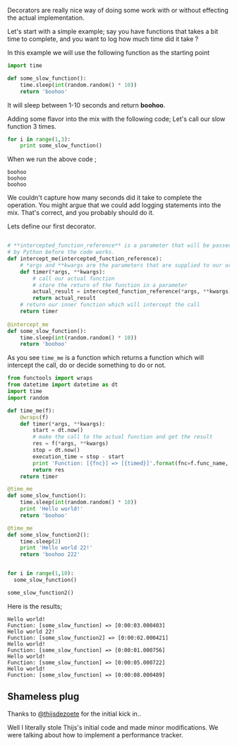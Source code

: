 Decorators are really nice way of doing some work with or without effecting the actual implementation. 

Let's start with a simple example; say you have functions that takes a bit time to complete, and you want to log 
how much time did it take ?

In this example we will use the following function as the starting point

```python
import time

def some_slow_function():
    time.sleep(int(random.random() * 10))
    return 'boohoo'
```
It will sleep between 1-10 seconds and return **boohoo**. 

Adding some flavor into the mix with the following code; Let's call our slow function 3 times.

```python
for i in range(1,3):
    print some_slow_function()
```

When we run the above code ;

```
boohoo
boohoo
boohoo
```

We couldn't capture how many seconds did it take to complete the operation. You might argue that we could add logging statements 
into the mix. That's correct, and you probably should do it. 

Lets define our first decorator. 

```python

# **intercepted_function_reference** is a parameter that will be passed
# by Python before the code works.
def intercept_me(intercepted_function_reference):
    # *args and **kwargs are the parameters that are supplied to our original function
    def timer(*args, **kwargs):
        # call our actual function
        # store the return of the function in a parameter
        actual_result = intercepted_function_reference(*args, **kwargs)
        return actual_result
    # return our inner function which will intercept the call
    return timer
    
@intercept_me
def some_slow_function():
    time.sleep(int(random.random() * 10))
    return 'boohoo'

```

As you see ```time_me``` is a function which returns a function which will intercept the call, do or decide something
to do or not. 



```python
from functools import wraps
from datetime import datetime as dt
import time
import random

def time_me(f):
    @wraps(f)
    def timer(*args, **kwargs):
        start = dt.now()
        # make the call to the actual function and get the result
        res = f(*args, **kwargs)
        stop = dt.now()
        execution_time = stop - start
        print 'Function: [{fnc}] => [{timed}]'.format(fnc=f.func_name, timed=execution_time)
        return res
    return timer

@time_me
def some_slow_function():
    time.sleep(int(random.random() * 10))
    print 'Hello world!'
    return 'boohoo'

@time_me
def some_slow_function2():
    time.sleep(2)
    print 'Hello world 22!'
    return 'boohoo 222'


for i in range(1,10):
  some_slow_function()

some_slow_function2()

```

Here is the results;
```
Hello world!
Function: [some_slow_function] => [0:00:03.000403]
Hello world 22!
Function: [some_slow_function2] => [0:00:02.000421]
Hello world!
Function: [some_slow_function] => [0:00:01.000756]
Hello world!
Function: [some_slow_function] => [0:00:05.000722]
Hello world!
Function: [some_slow_function] => [0:00:08.000489]
```

Shameless plug
-------------
Thanks to [@thijsdezoete](https://github.com/thijsdezoete) for the initial kick in..

Well I literally stole Thijs's initial code and made minor modifications. We were talking about how to implement a 
performance tracker. 
